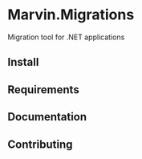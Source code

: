 # Marvin.Migrations

Migration tool for .NET applications

## Install

## Requirements

## Documentation

## Contributing